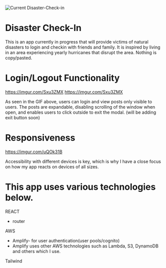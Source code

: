![Current Disaster-Check-in](https://imgur.com/g7x5EWq)

# Disaster Check-In
This is an app currently in progress that will provide victims of natural disasters to login and checkin with friends and family.
It is inspired by living in an area experiencing yearly hurricanes that disrupt the area.
Nothing is copy/pasted.

# Login/Logout Functionality
https://imgur.com/Sxu3ZMX
https://imgur.com/Sxu3ZMX

As seen in the GIF above, users can login and view posts only visible to users. 
The posts are expandable, disabling scrolling of the window when open, and enables users to click outside to exit the modal. (will be adding exit button soon)

# Responsiveness
https://imgur.com/uQOk31B

Accessibility with different devices is key, which is why I have a close focus on how my app reacts on devices of all sizes.

# This app uses various technologies below.

REACT
* router

AWS
* Amplify- for user authentication(user pools/cognito)
* Amplify uses other AWS technologies such as Lambda, S3, DynamoDB and others which I use.

Tailwind
